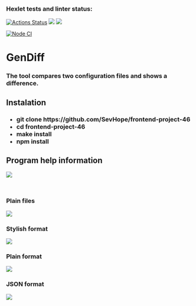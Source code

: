 ### Hexlet tests and linter status:
[![Actions Status](https://github.com/SevHope/frontend-project-46/workflows/hexlet-check/badge.svg)](https://github.com/SevHope/frontend-project-46/actions)
<a href="https://codeclimate.com/github/SevHope/frontend-project-46/maintainability"><img src="https://api.codeclimate.com/v1/badges/f250394cb0a72cee3a55/maintainability" /></a>
<a href="https://codeclimate.com/github/SevHope/frontend-project-46/test_coverage"><img src="https://api.codeclimate.com/v1/badges/f250394cb0a72cee3a55/test_coverage" /></a>

[![Node CI](https://github.com/SevHope/frontend-project-46/actions/workflows/main.yml/badge.svg)](https://github.com/SevHope/frontend-project-46/actions/workflows/main.yml/badge.svg)

<h1>GenDiff</h1>
<h3>The tool compares two configuration files and shows a difference.</h3>
<h2>Instalation</h2>
<h3><ul>
<li>git clone https://github.com/SevHope/frontend-project-46</li>
<li>cd frontend-project-46</li>
<li>make install</li>
<li>npm install</li>
</ul>
</h3>
<h2>Program help information</h2>
<p><a href="https://asciinema.org/a/585459" target="_blank"><img src="https://asciinema.org/a/585459.svg" /></a></p>
<br>
<h3>Plain files</h3>
<p><a href="https://asciinema.org/a/590422" target="_blank"><img src="https://asciinema.org/a/590422.svg" /></a></p>
<h3>Stylish format</h3>
<p><a href="https://asciinema.org/a/591734" target="_blank"><img src="https://asciinema.org/a/591734.svg" /></a></p>
<h3>Plain format</h3>
<p><a href="https://asciinema.org/a/597774" target="_blank"><img src="https://asciinema.org/a/597774.svg" /></a></p>
<h3>JSON format</h3>
<p><a href="https://asciinema.org/a/598060" target="_blank"><img src="https://asciinema.org/a/598060.svg" /></a></p>